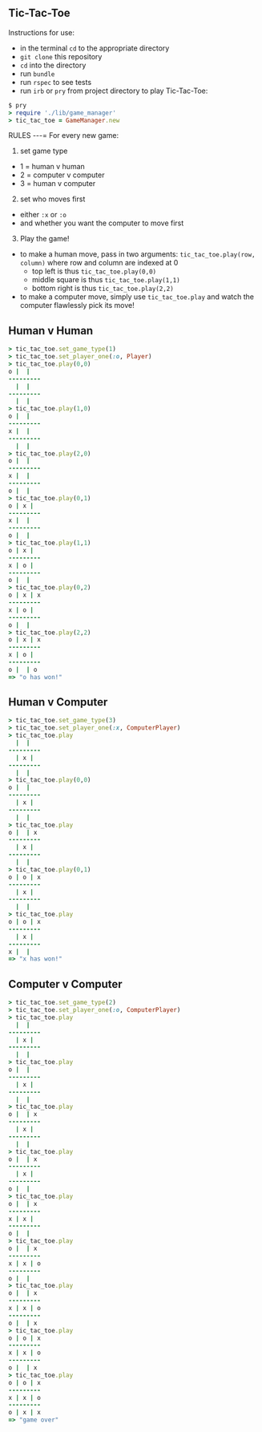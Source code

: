 
Tic-Tac-Toe
---

Instructions for use:

- in the terminal `cd` to the appropriate directory
- `git clone` this repository
- `cd` into the directory
- run `bundle`
- run `rspec` to see tests
- run `irb` or `pry` from project directory to play Tic-Tac-Toe:

```ruby
$ pry
> require './lib/game_manager'
> tic_tac_toe = GameManager.new
```
RULES
---=
For every new game:
1. set game type
  - 1 = human v human
  - 2 = computer v computer
  - 3 = human v computer
2. set who moves first
  - either `:x` or `:o`
  - and whether you want the computer to move first
3. Play the game!
  - to make a human move, pass in two arguments: `tic_tac_toe.play(row, column)` where row and column are indexed at 0
    - top left is thus `tic_tac_toe.play(0,0)`
    - middle square is thus `tic_tac_toe.play(1,1)`
    - bottom right is thus `tic_tac_toe.play(2,2)`
  - to make a computer move, simply use `tic_tac_toe.play` and watch the computer flawlessly pick its move!

Human v Human
---
```ruby
> tic_tac_toe.set_game_type(1)
> tic_tac_toe.set_player_one(:o, Player)
> tic_tac_toe.play(0,0)
o |  |
---------
  |  |
---------
  |  |
> tic_tac_toe.play(1,0)
o |  |
---------
x |  |
---------
  |  |
> tic_tac_toe.play(2,0)
o |  |
---------
x |  |
---------
o |  |
> tic_tac_toe.play(0,1)
o | x |
---------
x |  |
---------
o |  |
> tic_tac_toe.play(1,1)
o | x |
---------
x | o |
---------
o |  |
> tic_tac_toe.play(0,2)
o | x | x
---------
x | o |
---------
o |  |
> tic_tac_toe.play(2,2)
o | x | x
---------
x | o |
---------
o |  | o
=> "o has won!"
```
Human v Computer
---
```ruby
> tic_tac_toe.set_game_type(3)
> tic_tac_toe.set_player_one(:x, ComputerPlayer)
> tic_tac_toe.play
  |  |
---------
  | x |
---------
  |  |
> tic_tac_toe.play(0,0)
o |  |
---------
  | x |
---------
  |  |
> tic_tac_toe.play
o |  | x
---------
  | x |
---------
  |  |
> tic_tac_toe.play(0,1)
o | o | x
---------
  | x |
---------
  |  |
> tic_tac_toe.play
o | o | x
---------
  | x |
---------
x |  |
=> "x has won!"
```
Computer v Computer
---
```ruby
> tic_tac_toe.set_game_type(2)
> tic_tac_toe.set_player_one(:o, ComputerPlayer)
> tic_tac_toe.play
  |  |
---------
  | x |
---------
  |  |
> tic_tac_toe.play
o |  |
---------
  | x |
---------
  |  |
> tic_tac_toe.play
o |  | x
---------
  | x |
---------
  |  |
> tic_tac_toe.play
o |  | x
---------
  | x |
---------
o |  |
> tic_tac_toe.play
o |  | x
---------
x | x |
---------
o |  |
> tic_tac_toe.play
o |  | x
---------
x | x | o
---------
o |  |
> tic_tac_toe.play
o |  | x
---------
x | x | o
---------
o |  | x
> tic_tac_toe.play
o | o | x
---------
x | x | o
---------
o |  | x
> tic_tac_toe.play
o | o | x
---------
x | x | o
---------
o | x | x
=> "game over"
```
